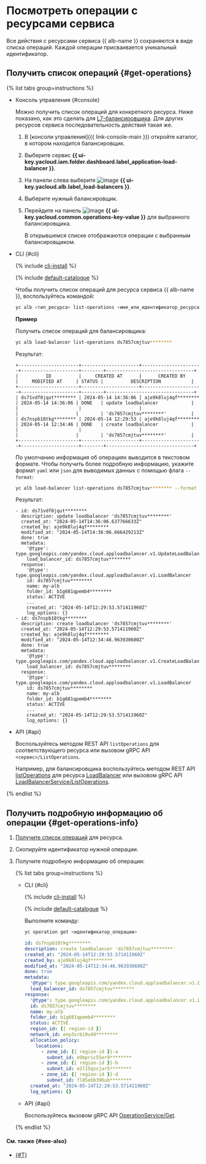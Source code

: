 # Посмотреть операции с ресурсами сервиса

Все действия с ресурсами сервиса {{ alb-name }} сохраняются в виде списка операций. Каждой операции присваивается уникальный идентификатор.

## Получить список операций {#get-operations}

{% list tabs group=instructions %}

- Консоль управления {#console}

  Можно получить список операций для конкретного ресурса. Ниже показано, как это сделать для [L7-балансировщика](../concepts/application-load-balancer.md). Для других ресурсов сервиса последовательность действий такая же.

  1. В [консоли управления]({{ link-console-main }}) откройте каталог, в котором находится балансировщик.
  1. Выберите сервис **{{ ui-key.yacloud.iam.folder.dashboard.label_application-load-balancer }}**.
  1. На панели слева выберите ![image](../../_assets/console-icons/branches-down.svg) **{{ ui-key.yacloud.alb.label_load-balancers }}**.
  1. Выберите нужный балансировщик.
  1. Перейдите на панель ![image](../../_assets/console-icons/list-check.svg) **{{ ui-key.yacloud.common.operations-key-value }}** для выбранного балансировщика.

     В открывшемся списке отображаются операции с выбранным балансировщиком.

- CLI {#cli}

  {% include [cli-install](../../_includes/cli-install.md) %}

  {% include [default-catalogue](../../_includes/default-catalogue.md) %}

  Чтобы получить список операций для ресурса сервиса {{ alb-name }}, воспользуйтесь командой:

  ```bash
  yc alb <тип_ресурса> list-operations <имя_или_идентификатор_ресурса>
  ```

  **Пример**

  Получить список операций для балансировщика:

  ```bash
  yc alb load-balancer list-operations ds7857cmjtuv********
  ```

  Результат:

  ```text
  +----------------------+---------------------+----------------------+---------------------+--------+--------------------------------+
  |          ID          |     CREATED AT      |      CREATED BY      |     MODIFIED AT     | STATUS |          DESCRIPTION           |
  +----------------------+---------------------+----------------------+---------------------+--------+--------------------------------+
  | ds71vdf0jqut******** | 2024-05-14 14:36:06 | aje9k8luj4qf******** | 2024-05-14 14:36:06 | DONE   | update loadbalancer            |
  |                      |                     |                      |                     |        | 'ds7857cmjtuv********'         |
  | ds7nspb18tkg******** | 2024-05-14 12:29:53 | aje9k8luj4qf******** | 2024-05-14 12:34:46 | DONE   | create loadbalancer            |
  |                      |                     |                      |                     |        | 'ds7857cmjtuv********'         |
  +----------------------+---------------------+----------------------+---------------------+--------+--------------------------------+
  ```

  По умолчанию информация об операциях выводится в текстовом формате. Чтобы получить более подробную информацию, укажите формат `yaml` или `json` для выводимых данных с помощью флага `--format`:

  ```bash
  yc alb load-balancer list-operations ds7857cmjtuv******** --format yaml
  ```

  Результат:

  ```text
  - id: ds71vdf0jqut********
    description: update loadbalancer 'ds7857cmjtuv********'
    created_at: "2024-05-14T14:36:06.637766633Z"
    created_by: aje9k8luj4qf********
    modified_at: "2024-05-14T14:36:06.666429213Z"
    done: true
    metadata:
      '@type': type.googleapis.com/yandex.cloud.apploadbalancer.v1.UpdateLoadBalancerMetadata
      load_balancer_id: ds7857cmjtuv********
    response:
      '@type': type.googleapis.com/yandex.cloud.apploadbalancer.v1.LoadBalancer
      id: ds7857cmjtuv********
      name: my-alb
      folder_id: b1g681qpemb4********
      status: ACTIVE
      ...
      created_at: "2024-05-14T12:29:53.571411960Z"
      log_options: {}
  - id: ds7nspb18tkg********
    description: create loadbalancer 'ds7857cmjtuv********'
    created_at: "2024-05-14T12:29:53.571411960Z"
    created_by: aje9k8luj4qf********
    modified_at: "2024-05-14T12:34:46.963930680Z"
    done: true
    metadata:
      '@type': type.googleapis.com/yandex.cloud.apploadbalancer.v1.CreateLoadBalancerMetadata
      load_balancer_id: ds7857cmjtuv********
    response:
      '@type': type.googleapis.com/yandex.cloud.apploadbalancer.v1.LoadBalancer
      id: ds7857cmjtuv********
      name: my-alb
      folder_id: b1g681qpemb4********
      status: ACTIVE
      ...
      created_at: "2024-05-14T12:29:53.571411960Z"
      log_options: {}
  ```

- API {#api}

  Воспользуйтесь методом REST API `listOperations` для соответствующего ресурса или вызовом gRPC API `<сервис>/ListOperations`.

  Например, для балансировщика воспользуйтесь методом REST API [listOperations](../api-ref/LoadBalancer/listOperations.md) для ресурса [LoadBalancer](../api-ref/LoadBalancer/index.md) или вызовом gRPC API [LoadBalancerService/ListOperations](../api-ref/grpc/LoadBalancer/listOperations.md).

{% endlist %}

## Получить подробную информацию об операции {#get-operations-info}

1. [Получите список операций](#get-operations) для ресурса.
1. Скопируйте идентификатор нужной операции.
1. Получите подробную информацию об операции:

   {% list tabs group=instructions %}

   - CLI {#cli}

     {% include [cli-install](../../_includes/cli-install.md) %}

     {% include [default-catalogue](../../_includes/default-catalogue.md) %}

     Выполните команду:

     ```bash
     yc operation get <идентификатор_операции>
     ```

     ```yaml
     id: ds7nspb18tkg********
     description: create loadbalancer 'ds7857cmjtuv********'
     created_at: "2024-05-14T12:29:53.571411960Z"
     created_by: aje9k8luj4qf********
     modified_at: "2024-05-14T12:34:46.963930680Z"
     done: true
     metadata:
       '@type': type.googleapis.com/yandex.cloud.apploadbalancer.v1.CreateLoadBalancerMetadata
       load_balancer_id: ds7857cmjtuv********
     response:
       '@type': type.googleapis.com/yandex.cloud.apploadbalancer.v1.LoadBalancer
       id: ds7857cmjtuv********
       name: my-alb
       folder_id: b1g681qpemb4********
       status: ACTIVE
       region_id: {{ region-id }}
       network_id: enp3srbi9u49********
       allocation_policy:
         locations:
           - zone_id: {{ region-id }}-a
             subnet_id: e9bpric55er9********
           - zone_id: {{ region-id }}-b
             subnet_id: e2l15qssjar5********
           - zone_id: {{ region-id }}-d
             subnet_id: fl85ebb396ub********
       created_at: "2024-05-14T12:29:53.571411960Z"
       log_options: {}
     ```

   - API {#api}

     Воспользуйтесь вызовом gRPC API [OperationService/Get](../api-ref/grpc/Operation/get.md).

   {% endlist %}

#### См. также {#see-also}

* [{#T}](../../api-design-guide/concepts/about-async.md)
